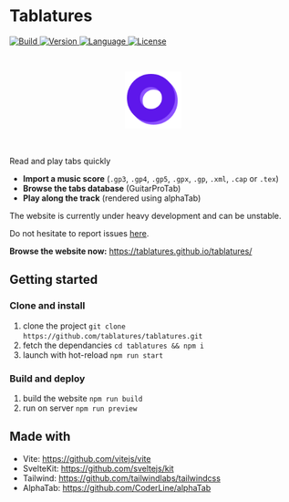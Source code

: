 # Tablatures

<a href="https://github.com/tablatures/tablatures/blob/master/.github/workflows/deploy.yml" >
    <img src="https://img.shields.io/github/actions/workflow/status/tablatures/tablatures/deploy.yml?style=flat-square" alt="Build" />
</a>

<a href="https://github.com/tablatures/tablatures/blob/main/package.json" >
    <img src="https://img.shields.io/github/package-json/v/tablatures/tablatures?style=flat-square&color=informational" alt="Version" />
</a>

<a href="https://github.com/tablatures/tablatures/search?l=svelte" >
    <img src="https://img.shields.io/github/languages/top/tablatures/tablatures?style=flat-square&color=orange" alt="Language" />
</a>

<a href="https://github.com/tablatures/tablatures/blob/main/LICENSE/" >
    <img src="https://img.shields.io/github/license/tablatures/tablatures?style=flat-square&color=yellow" alt="License" />
</a>

&nbsp;&nbsp;

<p align="center">
  <a href="https://tablatures.github.io/tablatures/"><img src="./static/logos/icon.svg" width="100px" /></a>
</p>

&nbsp;&nbsp;

Read and play tabs quickly

- **Import a music score** (`.gp3`, `.gp4`, `.gp5`, `.gpx`, `.gp`, `.xml`, `.cap` or `.tex`)
- **Browse the tabs database** (GuitarProTab)
- **Play along the track** (rendered using alphaTab)

The website is currently under heavy development and can be unstable.

Do not hesitate to report issues [here](https://github.com/tablatures/tablatures/issues).

**Browse the website now:** https://tablatures.github.io/tablatures/

## Getting started

### Clone and install

1. clone the project `git clone https://github.com/tablatures/tablatures.git`
2. fetch the dependancies `cd tablatures && npm i`
3. launch with hot-reload `npm run start`

### Build and deploy

1. build the website `npm run build`
2. run on server `npm run preview`

## Made with

* Vite: https://github.com/vitejs/vite
* SvelteKit: https://github.com/sveltejs/kit
* Tailwind: https://github.com/tailwindlabs/tailwindcss
* AlphaTab: https://github.com/CoderLine/alphaTab